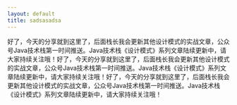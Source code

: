```yaml
---
layout: default
title: sadsasadsa
---
```

好了，今天的分享就到这里了，后面栈长我会更新其他设计模式的实战文章，公众号Java技术栈第一时间推送。Java技术栈《设计模式》系列文章陆续更新中，请大家持续关注哦！好了，今天的分享就到这里了，后面栈长我会更新其他设计模式的实战文章，公众号Java技术栈第一时间推送。Java技术栈《设计模式》系列文章陆续更新中，请大家持续关注哦！好了，今天的分享就到这里了，后面栈长我会更新其他设计模式的实战文章，公众号Java技术栈第一时间推送。Java技术栈《设计模式》系列文章陆续更新中，请大家持续关注哦！